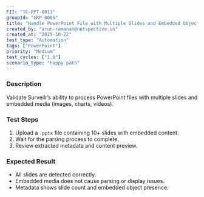 ```yaml
---
FII: "TC-PPT-0013"
groupId: "GRP-0005"
title: "Handle PowerPoint File with Multiple Slides and Embedded Objects"
created_by: "arun-ramanan@netspective.in"
created_at: "2025-10-22"
test_type: "Automation"
tags: ["PowerPoint"]
priority: "Medium"
test_cycles: ["1.0"]
scenario_type: "happy path"
---
```


### Description
Validate Surveilr’s ability to process PowerPoint files with multiple slides and embedded media (images, charts, videos).

### Test Steps
1. Upload a `.pptx` file containing 10+ slides with embedded content.  
2. Wait for the parsing process to complete.  
3. Review extracted metadata and content preview.  

### Expected Result
- All slides are detected correctly.  
- Embedded media does not cause parsing or display issues.  
- Metadata shows slide count and embedded object presence.
